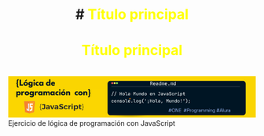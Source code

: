 <div align="center">
  <h1 align="center">
  # <span style="color: yellow;">Título principal</span><h1><span style="color: yellow;">Título principal</span></h1
        Logica de Programacion 
    <br />
    <br />
    <a href="#">
      <img src="Images/Banner JavaScript para Github.png">
    </a>
  </h1>
</div>
Ejercicio de lógica de programación con JavaScript
